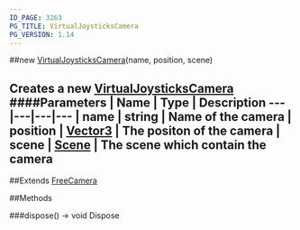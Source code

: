 ```yaml
---
ID_PAGE: 3263
PG_TITLE: VirtualJoysticksCamera
PG_VERSION: 1.14
---
```

##new [VirtualJoysticksCamera](page.php?p=3263)(name, position, scene)

Creates a new [VirtualJoysticksCamera](page.php?p=3263)
####Parameters
 | Name | Type | Description
---|---|---|---
 | name | string | Name of the camera
 | position | [Vector3](page.php?p=3327) | The positon of the camera
 | scene | [Scene](page.php?p=3274) | The scene which contain the camera
---

##Extends [FreeCamera](page.php?p=3254)


##Methods

###dispose() &rarr; void
Dispose

